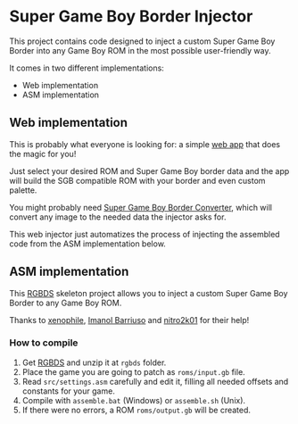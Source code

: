 Super Game Boy Border Injector
==============================

This project contains code designed to inject a custom Super Game Boy Border into any Game Boy ROM in the most possible user-friendly way.

It comes in two different implementations:
- Web implementation
- ASM implementation



## Web implementation
This is probably what everyone is looking for: a simple [web app](https://www.marcrobledo.com/super-game-boy-border-injector/) that does the magic for you!

Just select your desired ROM and Super Game Boy border data and the app will build the SGB compatible ROM with your border and even custom palette.

You might probably need [Super Game Boy Border Converter](https://github.com/marcrobledo/super-game-boy-border-converter/), which will convert any image to the needed data the injector asks for.

This web injector just automatizes the process of injecting the assembled code from the ASM implementation below.



## ASM implementation
This [RGBDS](https://github.com/gbdev/rgbds) skeleton project allows you to inject a custom Super Game Boy Border to any Game Boy ROM.

Thanks to [xenophile](https://github.com/xenophile127), [Imanol Barriuso](https://github.com/imanolea) and [nitro2k01](https://github.com/nitro2k01) for their help!

### How to compile
1. Get [RGBDS](https://rgbds.gbdev.io/install) and unzip it at `rgbds` folder.
2. Place the game you are going to patch as `roms/input.gb` file.
3. Read `src/settings.asm` carefully and edit it, filling all needed offsets and constants for your game.
4. Compile with `assemble.bat` (Windows) or `assemble.sh` (Unix).
5. If there were no errors, a ROM `roms/output.gb` will be created.
